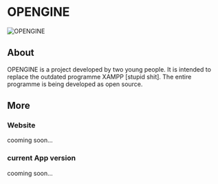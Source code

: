<h1>OPENGINE</h1>
<p align=”center”>
<img width=”200" height=”200" src="https://i.ibb.co/fYpDPVL/OPENGINE.png" alt="OPENGINE" border="0">
</p>
<h2>About</h2>
<p>
  OPENGINE is a project developed by two young people. It is intended to replace the outdated programme XAMPP [stupid shit]. The entire programme is being developed as open source. 
</p>
<h2>More</h2>
<h3>Website</h3>
cooming soon...
<h3>current App version</h3>

cooming soon...
